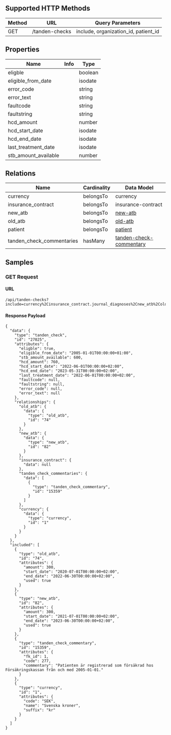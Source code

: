 ## Supported HTTP Methods
| Method | URL | Query Parameters |
| ------ | --- | ---------------- |
| GET | /tanden-checks | include, organization_id, patient_id |

## Properties
| Name | Info | Type |
| ---- | ---- | ---- |
| eligble |  | boolean |
| eligible_from_date |  | isodate |
| error_code |  | string |
| error_text |  | string |
| faultcode |  | string |
| faultstring |  | string |
| hcd_amount |  | number |
| hcd_start_date |  | isodate |
| hcd_end_date |  | isodate |
| last_treatment_date |  | isodate |
| stb_amount_available |  | number |


## Relations
| Name | Cardinality | Data Model |
| ---- | ----------- | ---------- |
| currency | belongsTo | currency |
| insurance_contract | belongsTo | insurance-contract |
| new_atb | belongsTo | [new-atb](../atbs/) |
| old_atb | belongsTo | [old-atb](../atbs/) |
| patient | belongsTo | [patient](../patients/) |
| tanden_check_commentaries | hasMany | [tanden-check-commentary](../commentaries/) |


## Samples
### GET Request
#### URL
```
/api/tanden-checks?include=currency%2Cinsurance_contract.journal_diagnoses%2Cnew_atb%2Cold_atb%2Ctanden_check_commentaries&organization_id=2&patient_id=119
```
#### Response Payload
```
{
  "data": {
    "type": "tanden_check",
    "id": "27025",
    "attributes": {
      "eligble": true,
      "eligible_from_date": "2005-01-01T00:00:00+01:00",
      "stb_amount_available": 600,
      "hcd_amount": 760,
      "hcd_start_date": "2022-06-01T00:00:00+02:00",
      "hcd_end_date": "2023-05-31T00:00:00+02:00",
      "last_treatment_date": "2022-06-01T00:00:00+02:00",
      "faultcode": null,
      "faultstring": null,
      "error_code": null,
      "error_text": null
    },
    "relationships": {
      "old_atb": {
        "data": {
          "type": "old_atb",
          "id": "74"
        }
      },
      "new_atb": {
        "data": {
          "type": "new_atb",
          "id": "82"
        }
      },
      "insurance_contract": {
        "data": null
      },
      "tanden_check_commentaries": {
        "data": [
          {
            "type": "tanden_check_commentary",
            "id": "15359"
          }
        ]
      },
      "currency": {
        "data": {
          "type": "currency",
          "id": "1"
        }
      }
    }
  },
  "included": [
    {
      "type": "old_atb",
      "id": "74",
      "attributes": {
        "amount": 300,
        "start_date": "2020-07-01T00:00:00+02:00",
        "end_date": "2022-06-30T00:00:00+02:00",
        "used": true
      }
    },
    {
      "type": "new_atb",
      "id": "82",
      "attributes": {
        "amount": 300,
        "start_date": "2021-07-01T00:00:00+02:00",
        "end_date": "2023-06-30T00:00:00+02:00",
        "used": true
      }
    },
    {
      "type": "tanden_check_commentary",
      "id": "15359",
      "attributes": {
        "fk_id": 1,
        "code": 277,
        "commentary": "Patienten är registrerad som försäkrad hos Försäkringskassan från och med 2005-01-01."
      }
    },
    {
      "type": "currency",
      "id": "1",
      "attributes": {
        "code": "SEK",
        "name": "Svenska kroner",
        "suffix": "kr"
      }
    }
  ]
}
```
